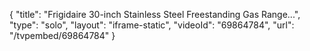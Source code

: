 {
    "title": "Frigidaire 30-inch Stainless Steel Freestanding Gas Range...",
    "type": "solo",
    "layout": "iframe-static",
    "videoId": "69864784",
    "url": "\/tvpembed\/69864784"
}